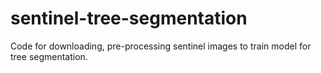 # sentinel-tree-segmentation
Code for downloading, pre-processing sentinel images to train model for tree segmentation.
